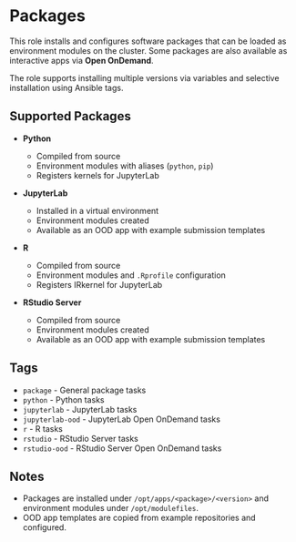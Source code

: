 # Packages

This role installs and configures software packages that can be loaded as environment modules on the cluster.
Some packages are also available as interactive apps via **Open OnDemand**.

The role supports installing multiple versions via variables and selective installation using Ansible tags.

## Supported Packages

- **Python**

  - Compiled from source
  - Environment modules with aliases (`python`, `pip`)
  - Registers kernels for JupyterLab

- **JupyterLab**

  - Installed in a virtual environment
  - Environment modules created
  - Available as an OOD app with example submission templates

- **R**

  - Compiled from source
  - Environment modules and `.Rprofile` configuration
  - Registers IRkernel for JupyterLab

- **RStudio Server**
  - Compiled from source
  - Environment modules created
  - Available as an OOD app with example submission templates

## Tags

- `package` - General package tasks
- `python` - Python tasks
- `jupyterlab` - JupyterLab tasks
- `jupyterlab-ood` - JupyterLab Open OnDemand tasks
- `r` - R tasks
- `rstudio` - RStudio Server tasks
- `rstudio-ood` - RStudio Server Open OnDemand tasks

## Notes

- Packages are installed under `/opt/apps/<package>/<version>` and environment modules under `/opt/modulefiles`.
- OOD app templates are copied from example repositories and configured.
